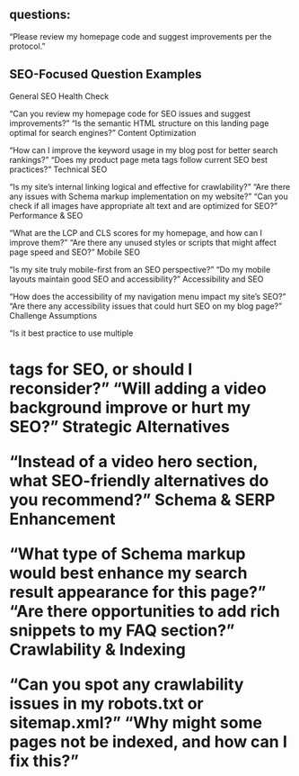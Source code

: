 ## questions:

“Please review my homepage code and suggest improvements per the protocol.”

## SEO-Focused Question Examples
General SEO Health Check

“Can you review my homepage code for SEO issues and suggest improvements?”
“Is the semantic HTML structure on this landing page optimal for search engines?”
Content Optimization

“How can I improve the keyword usage in my blog post for better search rankings?”
“Does my product page meta tags follow current SEO best practices?”
Technical SEO

“Is my site’s internal linking logical and effective for crawlability?”
“Are there any issues with Schema markup implementation on my website?”
“Can you check if all images have appropriate alt text and are optimized for SEO?”
Performance & SEO

“What are the LCP and CLS scores for my homepage, and how can I improve them?”
“Are there any unused styles or scripts that might affect page speed and SEO?”
Mobile SEO

“Is my site truly mobile-first from an SEO perspective?”
“Do my mobile layouts maintain good SEO and accessibility?”
Accessibility and SEO

“How does the accessibility of my navigation menu impact my site’s SEO?”
“Are there any accessibility issues that could hurt SEO on my blog page?”
Challenge Assumptions

“Is it best practice to use multiple <h1> tags for SEO, or should I reconsider?”
“Will adding a video background improve or hurt my SEO?”
Strategic Alternatives

“Instead of a video hero section, what SEO-friendly alternatives do you recommend?”
Schema & SERP Enhancement

“What type of Schema markup would best enhance my search result appearance for this page?”
“Are there opportunities to add rich snippets to my FAQ section?”
Crawlability & Indexing

“Can you spot any crawlability issues in my robots.txt or sitemap.xml?”
“Why might some pages not be indexed, and how can I fix this?”
